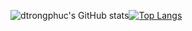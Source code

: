 <!--
**dtrongphuc/dtrongphuc** is a ✨ _special_ ✨ repository because its `README.md` (this file) appears on your GitHub profile.
!-->


![dtrongphuc's GitHub stats](https://github-readme-stats.vercel.app/api?username=dtrongphuc&count_private=true&show_icons=true)[![Top Langs](https://github-readme-stats.vercel.app/api/top-langs/?username=dtrongphuc&layout=compact&langs_count=8)](https://github.com/anuraghazra/github-readme-stats)
